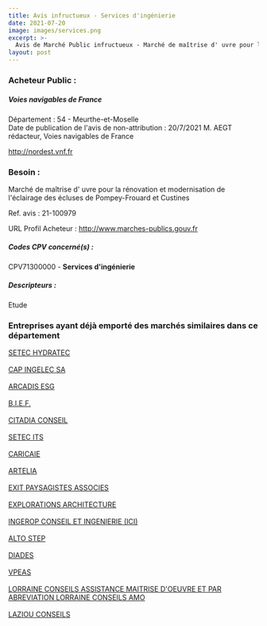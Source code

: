 ```yaml
---
title: Avis infructueux - Services d'ingénierie
date: 2021-07-20
image: images/services.png
excerpt: >-
  Avis de Marché Public infructueux - Marché de maîtrise d' uvre pour la rénovation et modernisation de l'éclairage des écluses de Pompey-Frouard et Custines
layout: post
---
```


### Acheteur Public :
##### Voies navigables de France
Département : 54 - Meurthe-et-Moselle<br/>
Date de publication de l'avis de non-attribution : 20/7/2021
M. AEGT rédacteur, Voies navigables de France

http://nordest.vnf.fr




### Besoin :

Marché de maîtrise d' uvre pour la rénovation et modernisation de l'éclairage des écluses de Pompey-Frouard et Custines

Ref. avis : 21-100979

URL Profil Acheteur : http://www.marches-publics.gouv.fr

##### Codes CPV concerné(s) :
CPV71300000 - **Services d'ingénierie** <br/>

##### Descripteurs :
Etude <br/>

### Entreprises ayant déjà emporté des marchés similaires dans ce département
<a href="/entreprise-544/siren-301392569">SETEC HYDRATEC</a><br/><br/>
<a href="/entreprise-552/siren-384326468">CAP INGELEC SA</a><br/><br/>
<a href="/entreprise-555/siren-401503792">ARCADIS ESG</a><br/><br/>
<a href="/entreprise-556/siren-409519451">B.I.E.F.</a><br/><br/>
<a href="/entreprise-557/siren-412124703">CITADIA CONSEIL</a><br/><br/>
<a href="/entreprise-560/siren-433230364">SETEC ITS</a><br/><br/>
<a href="/entreprise-561/siren-439115205">CARICAIE</a><br/><br/>
<a href="/entreprise-562/siren-444523526">ARTELIA</a><br/><br/>
<a href="/entreprise-562/siren-449704709">EXIT PAYSAGISTES ASSOCIES</a><br/><br/>
<a href="/entreprise-564/siren-482525490">EXPLORATIONS ARCHITECTURE</a><br/><br/>
<a href="/entreprise-565/siren-489626135">INGEROP CONSEIL ET INGENIERIE (ICI)</a><br/><br/>
<a href="/entreprise-568/siren-508689866">ALTO STEP</a><br/><br/>
<a href="/entreprise-568/siren-508866886">DIADES</a><br/><br/>
<a href="/entreprise-569/siren-509653440">VPEAS</a><br/><br/>
<a href="/entreprise-572/siren-534821269">LORRAINE CONSEILS ASSISTANCE MAITRISE D'OEUVRE ET PAR ABREVIATION LORRAINE CONSEILS AMO</a><br/><br/>
<a href="/entreprise-575/siren-789688082">LAZIOU CONSEILS</a><br/><br/>
